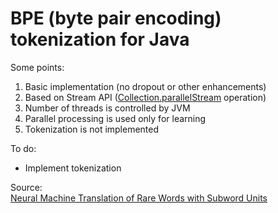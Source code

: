 # BPE (byte pair encoding) tokenization for Java

Some points:
1. Basic implementation (no dropout or other enhancements)
2. Based on Stream API ([Collection.parallelStream](https://docs.oracle.com/javase/8/docs/api/java/util/Collection.html#parallelStream--) operation)
3. Number of threads is controlled by JVM
4. Parallel processing is used only for learning
5. Tokenization is not implemented

To do:
- Implement tokenization

Source:<br>
[Neural Machine Translation of Rare Words with Subword Units](https://arxiv.org/pdf/1508.07909.pdf)